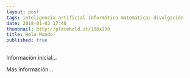 ```yaml
---
layout: post
tags: inteligencia-artificial informática matemáticas divulgación
date: 2018-01-03 17:40
thumbnail: http://placehold.it/100x100
title: Hola Mundo!
published: true
---
```


Información inicial...

<!--more-->

Más información...
